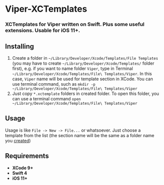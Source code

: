 # Viper-XCTemplates
### XCTemplates for Viper written on Swift. Plus some useful extensions. Usable for iOS 11+.

## Installing
1) Create a folder in `~/Library/Developer/Xcode/Templates/File Templates` (you may have to create `~/Library/Developer/Xcode/Templates/` folder first), e.g. if you want to name folder `Viper`, type in Terminal `~/Library/Developer/Xcode/Templates/File\ Templates/Viper`. In this case, `Viper` name will be used for template section in XCode.
   You can use terminal command, such as `mkdir -p ~/Library/Developer/Xcode/Templates/File\ Templates/Viper`
2) Just copy `*.xctemplate` folders in created folder. To open this folder, you can use a terminal command `open ~/Library/Developer/Xcode/Templates/File\ Templates/Viper`

## Usage
Usage is like `File -> New -> File...` or whatsoever. Just choose a template from the list (the section name will be the same as a folder name you [created](#installing))

## Requirements
+ **XCode 9+**
+ **Swift 4**
+ **iOS 11+**
